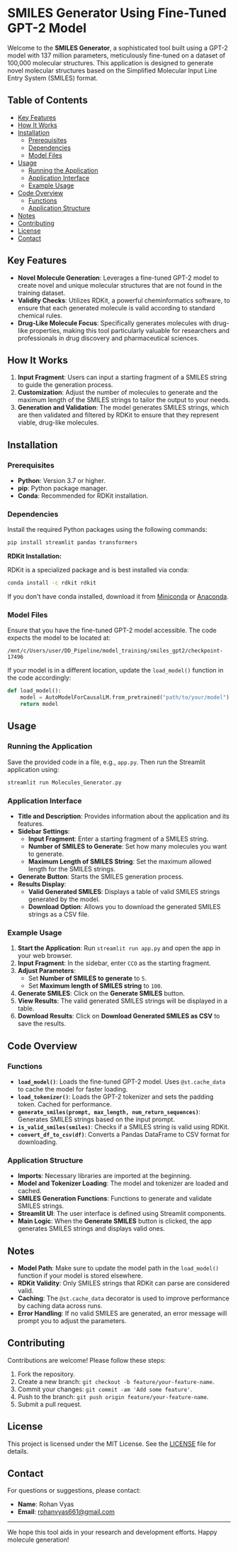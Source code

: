 # SMILES Generator Using Fine-Tuned GPT-2 Model

Welcome to the **SMILES Generator**, a sophisticated tool built using a GPT-2 model with 137 million parameters, meticulously fine-tuned on a dataset of 100,000 molecular structures. This application is designed to generate novel molecular structures based on the Simplified Molecular Input Line Entry System (SMILES) format.

## Table of Contents

- [Key Features](#key-features)
- [How It Works](#how-it-works)
- [Installation](#installation)
  - [Prerequisites](#prerequisites)
  - [Dependencies](#dependencies)
  - [Model Files](#model-files)
- [Usage](#usage)
  - [Running the Application](#running-the-application)
  - [Application Interface](#application-interface)
  - [Example Usage](#example-usage)
- [Code Overview](#code-overview)
  - [Functions](#functions)
  - [Application Structure](#application-structure)
- [Notes](#notes)
- [Contributing](#contributing)
- [License](#license)
- [Contact](#contact)

## Key Features

- **Novel Molecule Generation**: Leverages a fine-tuned GPT-2 model to create novel and unique molecular structures that are not found in the training dataset.
- **Validity Checks**: Utilizes RDKit, a powerful cheminformatics software, to ensure that each generated molecule is valid according to standard chemical rules.
- **Drug-Like Molecule Focus**: Specifically generates molecules with drug-like properties, making this tool particularly valuable for researchers and professionals in drug discovery and pharmaceutical sciences.

## How It Works

1. **Input Fragment**: Users can input a starting fragment of a SMILES string to guide the generation process.
2. **Customization**: Adjust the number of molecules to generate and the maximum length of the SMILES strings to tailor the output to your needs.
3. **Generation and Validation**: The model generates SMILES strings, which are then validated and filtered by RDKit to ensure that they represent viable, drug-like molecules.

## Installation

### Prerequisites

- **Python**: Version 3.7 or higher.
- **pip**: Python package manager.
- **Conda**: Recommended for RDKit installation.

### Dependencies

Install the required Python packages using the following commands:

```bash
pip install streamlit pandas transformers
```

**RDKit Installation:**

RDKit is a specialized package and is best installed via conda:

```bash
conda install -c rdkit rdkit
```

If you don't have conda installed, download it from [Miniconda](https://docs.conda.io/en/latest/miniconda.html) or [Anaconda](https://www.anaconda.com/products/individual).

### Model Files

Ensure that you have the fine-tuned GPT-2 model accessible. The code expects the model to be located at:

```
/mnt/c/Users/user/DD_Pipeline/model_training/smiles_gpt2/checkpoint-17496
```

If your model is in a different location, update the `load_model()` function in the code accordingly:

```python
def load_model():
    model = AutoModelForCausalLM.from_pretrained("path/to/your/model")
    return model
```

## Usage

### Running the Application

Save the provided code in a file, e.g., `app.py`. Then run the Streamlit application using:

```bash
streamlit run Molecules_Generator.py
```

### Application Interface

- **Title and Description**: Provides information about the application and its features.
- **Sidebar Settings**:
  - **Input Fragment**: Enter a starting fragment of a SMILES string.
  - **Number of SMILES to Generate**: Set how many molecules you want to generate.
  - **Maximum Length of SMILES String**: Set the maximum allowed length for the SMILES strings.
- **Generate Button**: Starts the SMILES generation process.
- **Results Display**:
  - **Valid Generated SMILES**: Displays a table of valid SMILES strings generated by the model.
  - **Download Option**: Allows you to download the generated SMILES strings as a CSV file.

### Example Usage

1. **Start the Application**: Run `streamlit run app.py` and open the app in your web browser.
2. **Input Fragment**: In the sidebar, enter `CCO` as the starting fragment.
3. **Adjust Parameters**:
   - Set **Number of SMILES to generate** to `5`.
   - Set **Maximum length of SMILES string** to `100`.
4. **Generate SMILES**: Click on the **Generate SMILES** button.
5. **View Results**: The valid generated SMILES strings will be displayed in a table.
6. **Download Results**: Click on **Download Generated SMILES as CSV** to save the results.

## Code Overview

### Functions

- **`load_model()`**: Loads the fine-tuned GPT-2 model. Uses `@st.cache_data` to cache the model for faster loading.
- **`load_tokenizer()`**: Loads the GPT-2 tokenizer and sets the padding token. Cached for performance.
- **`generate_smiles(prompt, max_length, num_return_sequences)`**: Generates SMILES strings based on the input prompt.
- **`is_valid_smiles(smiles)`**: Checks if a SMILES string is valid using RDKit.
- **`convert_df_to_csv(df)`**: Converts a Pandas DataFrame to CSV format for downloading.

### Application Structure

- **Imports**: Necessary libraries are imported at the beginning.
- **Model and Tokenizer Loading**: The model and tokenizer are loaded and cached.
- **SMILES Generation Functions**: Functions to generate and validate SMILES strings.
- **Streamlit UI**: The user interface is defined using Streamlit components.
- **Main Logic**: When the **Generate SMILES** button is clicked, the app generates SMILES strings and displays valid ones.

## Notes

- **Model Path**: Make sure to update the model path in the `load_model()` function if your model is stored elsewhere.
- **RDKit Validity**: Only SMILES strings that RDKit can parse are considered valid.
- **Caching**: The `@st.cache_data` decorator is used to improve performance by caching data across runs.
- **Error Handling**: If no valid SMILES are generated, an error message will prompt you to adjust the parameters.

## Contributing

Contributions are welcome! Please follow these steps:

1. Fork the repository.
2. Create a new branch: `git checkout -b feature/your-feature-name`.
3. Commit your changes: `git commit -am 'Add some feature'`.
4. Push to the branch: `git push origin feature/your-feature-name`.
5. Submit a pull request.

## License

This project is licensed under the MIT License. See the [LICENSE](LICENSE) file for details.

## Contact

For questions or suggestions, please contact:

- **Name**: Rohan Vyas
- **Email**: rohanvyas661@gmail.com

---

We hope this tool aids in your research and development efforts. Happy molecule generation!